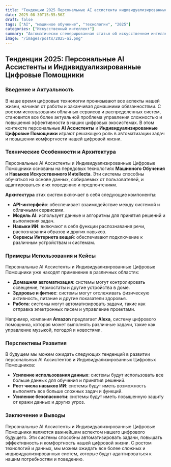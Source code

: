 ```yaml
---
title: "Тенденции 2025 Персональные AI ассистенты индивидуализированные цифровые помощники в облачных сервисах и распределенных системах"
date: 2025-08-30T15:55:56Z
draft: false
tags: ["AI", "машинное обучение", "технологии", "2025"]
categories: ["Искусственный интеллект"]
summary: "Автоматически сгенерированная статья об искусственном интеллекте"
image: "/images/posts/2025-ai.png"
---
```

## Тенденции 2025: Персональные AI Ассистенты и Индивидуализированные Цифровые Помощники

### Введение и Актуальность

В наше время цифровые технологии пронизывают все аспекты нашей жизни, начиная от работы и заканчивая домашними обязанностями. С ростом использования облачных сервисов и распределенных систем, становится все более актуальной проблема управления сложностью и повышения эффективности в наших цифровых экосистемах. В этом контексте персональные **AI Ассистенты** и **Индивидуализированные Цифровые Помощники** играют решающую роль в автоматизации задач и повышении комфортности нашей цифровой жизни.

### Технические Особенности и Архитектура

Персональные AI Ассистенты и Индивидуализированные Цифровые Помощники основаны на передовых технологиях **Машинного Обучения** и **Навыков Искусственного Инtellectа**. Эти системы способны обучаться на основе данных, собираемых от пользователей, и адаптироваться к их поведению и предпочтениям.

**Архитектура** этих систем включает в себя следующие компоненты:

* **API-интерфейс**: обеспечивает взаимодействие между системой и облачными сервисами.
* **Модель AI**: использует данные и алгоритмы для принятия решений и выполнения задач.
* **Навыки ИИ**: включают в себя функции распознавания речи, распознавания образов и других навыков.
* **Сервисы Интернета вещей**: обеспечивают подключение к различным устройствам и системам.

### Примеры Использования и Кейсы

Персональные AI Ассистенты и Индивидуализированные Цифровые Помощники уже находят применение в различных областях:

* **Домашняя автоматизация**: системы могут контролировать освещение, термостаты и другие устройства в доме.
* **Здоровье и фитнес**: системы могут отслеживать физическую активность, питание и другие показатели здоровья.
* **Работа**: системы могут автоматизировать задачи, такие как отправка электронных писем и управление проектами.

Например, компания **Amazon** предлагает **Alexa**, систему цифрового помощника, которая может выполнять различные задачи, такие как управление музыкой, погодой и новостями.

### Перспективы Развития

В будущем мы можем ожидать следующих тенденций в развитии персональных AI Ассистентов и Индивидуализированных Цифровых Помощников:

* **Усиление использования данных**: системы будут использовать все больше данных для обучения и принятия решений.
* **Рост числа навыков ИИ**: системы будут иметь возможность выполнять все больше сложных задач и функций.
* **Усиление безопасности**: системы будут иметь повышенную защиту от кражи данных и других угроз.

### Заключение и Выводы

Персональные AI Ассистенты и Индивидуализированные Цифровые Помощники являются важнейшим аспектом нашего цифрового будущего. Эти системы способны автоматизировать задачи, повышать эффективность и комфортность нашей цифровой жизни. С ростом технологий и данных, мы можем ожидать все более сложных и индивидуализированных систем, которые будут адаптироваться к нашим потребностям и поведению.